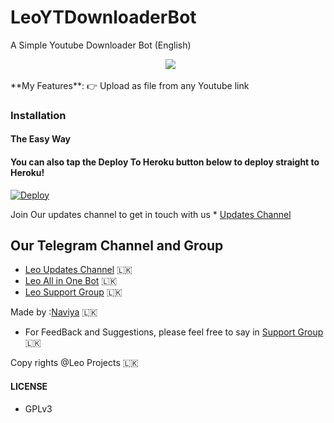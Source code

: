 # LeoYTDownloaderBot
A Simple  Youtube Downloader Bot (English)
<p align="center">
  <img src="https://telegra.ph/file/119f1b265e713c0e41ad7.jpg"></p>
**My Features**:
👉 Upload as file from any Youtube link

### Installation

#### The Easy Way

#### You can also tap the Deploy To Heroku button below to deploy straight to Heroku!

[![Deploy](https://www.herokucdn.com/deploy/button.svg)](https://heroku.com/deploy?template=https://github.com/Naviya2/LeoYTDownloaderBot/tree/main)

Join Our updates channel to get in touch with us * [Updates Channel](https://telegram.dog/new_ehi)

## Our Telegram Channel and Group

* [Leo Updates Channel](https://telegram.dog/new_ehi) 🇱🇰
* [Leo All in One Bot](https://telegram.dog/leoinlinesearchbot) 🇱🇰
* [Leo Support Group](https://telegram.dog/leosupportx) 🇱🇰

Made by :[Naviya](https://telegram.dog/naviya2) 🇱🇰
- For FeedBack and Suggestions, please feel free to say in [Support Group](https://telegram.dog/leosupportx) 🇱🇰

Copy rights @Leo Projects 🇱🇰

#### LICENSE
- GPLv3
